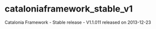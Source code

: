 cataloniaframework_stable_v1
============================

Catalonia Framework - Stable release - V1.1.011 released on 2013-12-23
